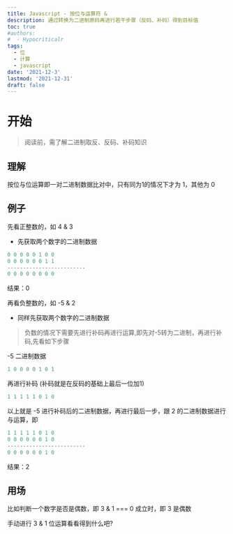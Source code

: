 ```yaml
---
title: Javascript - 按位与运算符 &
description: 通过转换为二进制原码再进行若干步骤（反码、补码）得到目标值
toc: true
#authors:
#  - Hypocriticalr
tags:
  - 位
  - 计算
  - javascript
date: '2021-12-3'
lastmod: '2021-12-31'
draft: false
---
```

# 开始

> 阅读前，需了解二进制取反、反码、补码知识

## 理解

按位与位运算即一对二进制数据比对中，只有同为1的情况下才为 1，其他为 0

## 例子

先看正整数的，如 4 & 3

- 先获取两个数字的二进制数据
```javascript
0 0 0 0 0 1 0 0
0 0 0 0 0 0 1 1
-------------------------
0 0 0 0 0 0 0 0
```

结果：0

再看负整数的，如 -5 & 2

- 同样先获取两个数字的二进制数据

> 负数的情况下需要先进行补码再进行运算,即先对-5转为二进制，再进行补码,先看如下步骤

-5 二进制数据

```javascript
1 0 0 0 0 1 0 1 
```

再进行补码 (补码就是在反码的基础上最后一位加1)

```javascript
1 1 1 1 1 0 1 0
```

以上就是 -5 进行补码后的二进制数据，再进行最后一步，跟 2 的二进制数据进行与运算，即

```javascript
1 1 1 1 1 0 1 0
0 0 0 0 0 0 1 0
-------------------------
0 0 0 0 0 0 1 0
```

结果：2

## 用场

比如判断一个数字是否是偶数，即 3 & 1 === 0 成立时，即 3 是偶数

手动进行 3 & 1 位运算看看得到什么吧?
